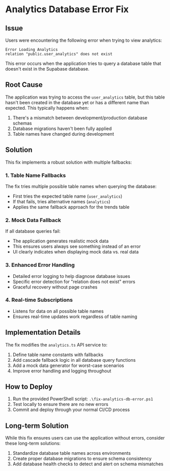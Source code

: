 # Analytics Database Error Fix

## Issue
Users were encountering the following error when trying to view analytics:
```
Error Loading Analytics
relation "public.user_analytics" does not exist
```

This error occurs when the application tries to query a database table that doesn't exist in the Supabase database.

## Root Cause
The application was trying to access the `user_analytics` table, but this table hasn't been created in the database yet or has a different name than expected. This typically happens when:

1. There's a mismatch between development/production database schemas
2. Database migrations haven't been fully applied 
3. Table names have changed during development

## Solution
This fix implements a robust solution with multiple fallbacks:

### 1. Table Name Fallbacks
The fix tries multiple possible table names when querying the database:
- First tries the expected table name (`user_analytics`)
- If that fails, tries alternative names (`analytics`)
- Applies the same fallback approach for the trends table

### 2. Mock Data Fallback
If all database queries fail:
- The application generates realistic mock data
- This ensures users always see something instead of an error
- UI clearly indicates when displaying mock data vs. real data

### 3. Enhanced Error Handling
- Detailed error logging to help diagnose database issues
- Specific error detection for "relation does not exist" errors
- Graceful recovery without page crashes

### 4. Real-time Subscriptions
- Listens for data on all possible table names
- Ensures real-time updates work regardless of table naming

## Implementation Details

The fix modifies the `analytics.ts` API service to:

1. Define table name constants with fallbacks
2. Add cascade fallback logic in all database query functions
3. Add a mock data generator for worst-case scenarios 
4. Improve error handling and logging throughout

## How to Deploy

1. Run the provided PowerShell script: `.\fix-analytics-db-error.ps1`
2. Test locally to ensure there are no new errors
3. Commit and deploy through your normal CI/CD process

## Long-term Solution
While this fix ensures users can use the application without errors, consider these long-term solutions:

1. Standardize database table names across environments
2. Create proper database migrations to ensure schema consistency
3. Add database health checks to detect and alert on schema mismatches
